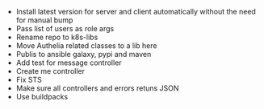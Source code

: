 - Install latest version for server and client automatically without the need for manual bump
- Pass list of users as role args
- Rename repo to k8s-libs
- Move Authelia related classes to a lib here
- Publis to ansible galaxy, pypi and maven
- Add test for message controller
- Create me controller
- Fix STS
- Make sure all controllers and errors retuns JSON
- Use buildpacks